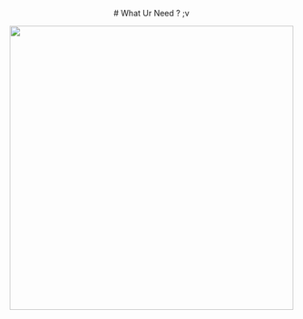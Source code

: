 <p align="center">
  # What Ur Need ? ;v
</p>
<p align="center">
  <img width="500" height="500" src="https://raw.githubusercontent.com/androxgh0st/just-for-fun/master/img/kirisaki.gif">
</p>
